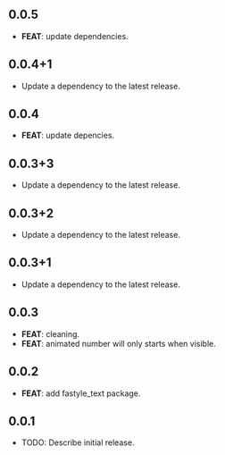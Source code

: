 ## 0.0.5

 - **FEAT**: update dependencies.

## 0.0.4+1

 - Update a dependency to the latest release.

## 0.0.4

 - **FEAT**: update depencies.

## 0.0.3+3

 - Update a dependency to the latest release.

## 0.0.3+2

 - Update a dependency to the latest release.

## 0.0.3+1

 - Update a dependency to the latest release.

## 0.0.3

 - **FEAT**: cleaning.
 - **FEAT**: animated number will only starts when visible.

## 0.0.2

 - **FEAT**: add fastyle_text package.

## 0.0.1

* TODO: Describe initial release.
